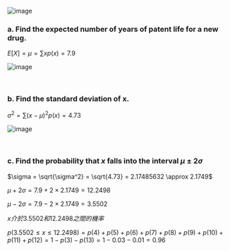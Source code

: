 
![image](https://github.com/user-attachments/assets/aaa1b9da-f1d6-4911-84e1-fbbd7ee13795)

### a. Find the expected number of years of patent life for a new drug.

$E[X] = \mu = \sum{x p(x)} = 7.9$

![image](https://github.com/user-attachments/assets/b34aa99d-5ac6-4660-aa76-75825549936a)

<br/>

### b. Find the standard deviation of x.

$\sigma^2 = \sum{(x-\mu)^2 p(x)} = 4.73$

![image](https://github.com/user-attachments/assets/62ed4e78-0870-4a88-bd79-2a891ef12ee1)

<br/>

### c. Find the probability that $x$ falls into the interval $\mu \pm 2\sigma$

$\sigma = \sqrt{\sigma^2} = \sqrt{4.73} = 2.17485632 \approx 2.1749$

$\mu + 2 \sigma = 7.9 + 2 \times 2.1749 = 12.2498$  

$\mu - 2 \sigma = 7.9 - 2 \times 2.1749 = 3.5502$

$x介於3.5502和12.2498之間的機率$

$p(3.5502\leq x \leq 12.2498) = p(4) + p(5) + p(6) + p(7) + p(8) + p(9) + p(10) + p(11) + p(12) = 1 - p(3) -p(13) = 1 - 0.03 - 0.01 = 0.96$
